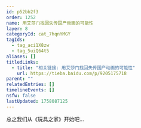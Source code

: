 ```yaml
---
id: p52bb2f3
order: 1252
name: 用艾莎门找回失传国产动画的可能性
layer: 8
categoryId: cat_7hqnYMGY
tagIds:
  - tag_aci1X8zw
  - tag_5uiQ64t5
aliases: []
titledLinks:
  - title: "相关链接: 用艾莎门找回失传国产动画的可能性"
    url: https://tieba.baidu.com/p/9205175718
parent: ""
relatedEntries: []
timelineEvents: []
nsfw: false
lastUpdated: 1758087125
---
```


总之我们从《玩具之家》开始吧…